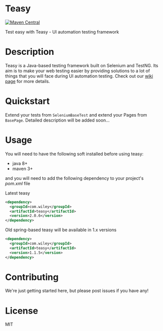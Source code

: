 # Teasy
[![Maven Central](https://img.shields.io/maven-central/v/com.wiley/teasy.svg?label=Maven%20Central)](http://search.maven.org/#search%7Cga%7C1%7Cg%3A%22com.wiley%22%20a%3A%22teasy%22)

Test easy with Teasy - UI automation testing framework

# Description
Teasy is a Java-based testing framework built on Selenium and TestNG. Its aim is to make your web testing easier by providing solutions to a lot of things that you will face during UI automation testing. Check out our [wiki page](https://github.com/WileyLabs/teasy/wiki) for more details.
# Quickstart
Extend your tests from ```SeleniumBaseTest``` and extend your Pages from ```BasePage```. Detailed description will be added soon...
# Usage
You will need to have the following soft installed before using teasy:
* java 8+
* maven 3+

and you will need to add the following dependency to your project's *pom.xml* file

Latest teasy
```xml
<dependency>
  <groupId>com.wiley</groupId>
  <artifactId>teasy</artifactId>
  <version>2.0.6</version>
</dependency>
```
Old spring-based teasy will be available in 1.x versions
```xml
<dependency>
  <groupId>com.wiley</groupId>
  <artifactId>teasy</artifactId>
  <version>1.1.5</version>
</dependency>
```

# Contributing

We're just getting started here, but please post issues if you have any!

# License

MIT
